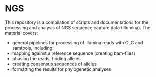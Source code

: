 # NGS
This repository is a compilation of scripts and documentations for the processing and analysis of NGS sequence capture data (Illumina).
The material covers:  
- general pipelines for processing of illumina reads with CLC and samtools, including:  
- mapping against a reference sequence (creating bam-files)
- phasing the reads, finding alleles
- creating consensus sequences of alleles
- formatting the results for phylogenetic analyses
